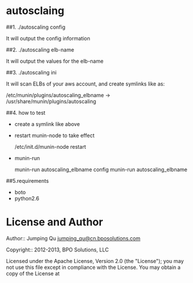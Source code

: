 autosclaing
===========

##1. ./autoscaling  config

It will output the config information

##2. ./autoscaling elb-name

It will output the values for the elb-name

##3. ./autoscaling  ini

It will scan ELBs of your aws account, and create symlinks like as:

/etc/munin/plugins/autoscaling_elbname -> /usr/share/munin/plugins/autoscaling

##4. how to test

* create a symlink like above
* restart munin-node to take effect

  /etc/init.d/munin-node restart

* munin-run

  munin-run autoscaling_elbname config
  munin-run autoscaling_elbname

##5.requirements
* boto
* python2.6


License and Author
==================

Author:: Jumping Qu <jumping_qu@cn.bposolutions.com>

Copyright:: 2012-2013, BPO Solutions, LLC 

Licensed under the Apache License, Version 2.0 (the "License");
you may not use this file except in compliance with the License.
You may obtain a copy of the License at
